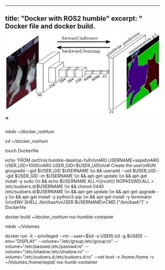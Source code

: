 
---
title: "Docker with ROS2 humble"
excerpt: " 
Docker file and docker build.
<br/><img src='/images/FCN.png'>"
---

mkdir ~/docker_rosHum

cd ~/docker_rosHum

touch Dockerfile

echo 'FROM osrf/ros:humble-desktop-full\n\nARG USERNAME=sepid\nARG USER_UID=1000\nARG USER_GID=$USER_UID\n\n# Create the user\nRUN groupadd --gid $USER_GID $USERNAME \\\n    && useradd --uid $USER_UID --gid $USER_GID -m $USERNAME \\\n    && apt-get update \\\n    && apt-get install -y sudo \\\n    && echo $USERNAME ALL=\\(root\\) NOPASSWD:ALL > /etc/sudoers.d/$USERNAME \\\n    && chmod 0440 /etc/sudoers.d/$USERNAME \\\n    && apt-get update \\\n    && apt-get upgrade -y \\\n    && apt-get install -y python3-pip \\\n    && apt-get install -y terminator \\\n\nENV SHELL /bin/bash\nUSER $USERNAME\nCMD ["/bin/bash"]' > Dockerfile


docker build ~/docker_rosHum ros-humble-container

mkdir ~/Volumes

docker run -it --privileged --rm --user=$(id -u $USER):$(id -g $USER) --env="DISPLAY" --volume="/etc/group:/etc/group:ro" --volume="/etc/passwd:/etc/passwd:ro" --volume="/etc/shadow:/etc/shadow:ro" --volume="/etc/sudoers.d:/etc/sudoers.d:ro" --net host -v /home:/home -v ~/Volumes:/home/sepid/ ros-humb-container


